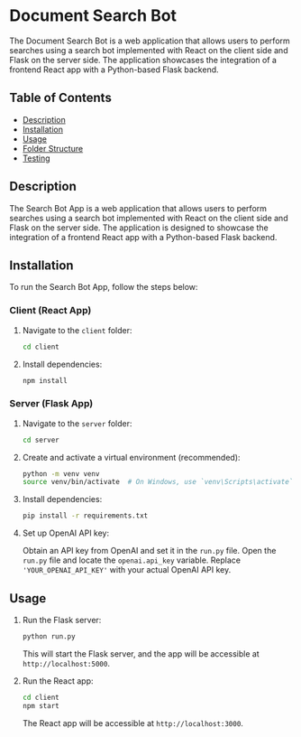 # Document Search Bot

The Document Search Bot is a web application that allows users to perform searches using a search bot implemented with React on the client side and Flask on the server side. The application showcases the integration of a frontend React app with a Python-based Flask backend.

## Table of Contents

- [Description](#description)
- [Installation](#installation)
- [Usage](#usage)
- [Folder Structure](#folder-structure)
- [Testing](#testing)

## Description

The Search Bot App is a web application that allows users to perform searches using a search bot implemented with React on the client side and Flask on the server side. The application is designed to showcase the integration of a frontend React app with a Python-based Flask backend.


## Installation

To run the Search Bot App, follow the steps below:

### Client (React App)

1. Navigate to the `client` folder:

    ```bash
    cd client
    ```

2. Install dependencies:

    ```bash
    npm install
    ```

### Server (Flask App)

1. Navigate to the `server` folder:

    ```bash
    cd server
    ```

2. Create and activate a virtual environment (recommended):

    ```bash
    python -m venv venv
    source venv/bin/activate  # On Windows, use `venv\Scripts\activate`
    ```

3. Install dependencies:

    ```bash
    pip install -r requirements.txt
    ```

4. Set up OpenAI API key:

   Obtain an API key from OpenAI and set it in the `run.py` file. Open the `run.py` file and locate the `openai.api_key` variable. Replace `'YOUR_OPENAI_API_KEY'` with your actual OpenAI API key.

## Usage

1. Run the Flask server:

    ```bash
    python run.py
    ```

   This will start the Flask server, and the app will be accessible at `http://localhost:5000`.

2. Run the React app:

    ```bash
    cd client
    npm start
    ```

   The React app will be accessible at `http://localhost:3000`.





